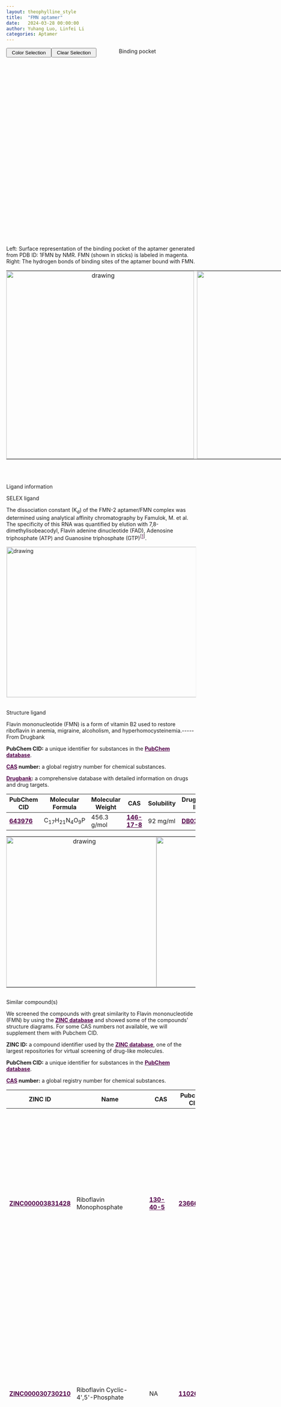 ```yaml
---
layout: theophylline_style
title:  "FMN aptamer"
date:   2024-03-28 00:00:00
author: Yuhang Luo, Linfei Li
categories: Aptamer
---
```

<html>
<head>
  <style>

  </style>
</head>
</html>

<html lang="zh-cn">
<head>
<meta charset="utf-8"> 
<style>
 


<div class="side-nav">
<ul>
    <div class="side-nav-item"><li><a href="#timeline" style="color: #000000;">Timeline</a></li></div>
    <div class="side-nav-item"><li><a href="#description" style="color: #000000;">Description</a></li></div>
    <div class="side-nav-item"><li><a href="#SELEX" style="color: #000000;">SELEX</a></li></div>
    <div class="side-nav-item"><li><a href="#Structure" style="color: #000000;">Structure</a></li></div>
    <div class="side-nav-item"><li><a href="#ligand-recognition" style="color: #000000;">Ligand information</a></li></div>
    <div class="side-nav-item"><li><a href="#references" style="color: #000000;">References</a></li></div>
    </ul>
</div>



<p class="header_box" id="timeline">Timeline</p>
<div class="timeline">
  <div class="entry">
    <div class="title">
      <h3><a href="https://onlinelibrary.wiley.com/doi/10.1002/anie.199410841" target="_blank" style="color:#520049">1994</a></h3>
    </div>
    <div class="body">
      <p>The aptamer was isolated for the first time<sup>[<a href="#ref1" style="color:#520049">1</a>]</sup></p>
    </div>
  </div>
  <div class="entry">
    <div class="title">
      <h3><a href="https://pubmed.ncbi.nlm.nih.gov/8642604/" target="_blank" style="color:#520049">1996</a></h3>
    </div>
    <div class="body">
      <p>NMR structural of this aptamer in an FMN-RNA aptamer complex<sup>[<a href="#ref2" style="color:#520049">2</a>]</sup></p>
    </div>
  </div>
  <div class="entry">
    <div class="title">
      <h3><a href="https://pubs.acs.org/doi/10.1021/ja962918p" target="_blank" style="color:#520049">1997</a></h3>
    </div>
    <div class="body">
      <p>The FMN-2 RNA Aptamer was used to study the flavin-dependent photolysis of RNA at the G'U base<sup>[<a href="#ref3" style="color:#520049">3</a>]</sup></p>
    </div>
  </div>
    <div class="entry">
    <div class="title">
      <h3><a href="https://pubmed.ncbi.nlm.nih.gov/10397790/" target="_blank" style="color:#520049">1999</a></h3>
    </div>
    <div class="body">
      <p>A molecular dynamics simulation of the flavin mononucleotide-RNA aptamer complex<sup>[<a href="#ref4" style="color:#520049">4</a>]</sup></p>
    </div>
  </div>
  <div class="entry">
    <div class="title">
      <h3><a href="https://pubmed.ncbi.nlm.nih.gov/12903340/" target="_blank" style="color:#520049">2000</a></h3>
    </div>
    <div class="body">
      <p>The contribution of substrate binding to cooperative regulation during ribonuclease catalysis was investigated using FMN RNA Aptamer<sup>[<a href="#ref5" style="color:#520049">5</a>]</sup></p>
    </div>
  </div>
  <div class="entry">
    <div class="title">
      <h3><a href="https://pubmed.ncbi.nlm.nih.gov/11377174/" target="_blank" style="color:#520049">2001</a></h3>
    </div>
    <div class="body">
      <p>The contribution of substrate binding to allosteric regulation in the ribozyme catalysis has been investigated using allosteric ribozymes consisting of the hammerhead ribozyme and a  ̄avin mononucleotide (FMN) aptamer<sup>[<a href="#ref6" style="color:#520049">6</a>]</sup></p>
    </div>
  </div>
  <div class="entry">
    <div class="title">
      <h3><a href="https://pubmed.ncbi.nlm.nih.gov/14588007/" target="_blank" style="color:#520049">2003</a></h3>
    </div>
    <div class="body">
      <p>Electrochromatographic Retention Studies on a Flavin-Binding RNA Aptamer Sorbent<sup>[<a href="#ref7" style="color:#520049">7</a>]</sup></p>
    </div>
  </div>
  <div class="entry">
    <div class="title">
      <h3><a href="https://pubmed.ncbi.nlm.nih.gov/16377778/" target="_blank" style="color:#520049">2005</a></h3>
    </div>
    <div class="body">
      <p>Identification of a 14mer RNA that recognizes and binds flavin mononucleotide with high affinity<sup>[<a href="#ref8" style="color:#520049">8</a>]</sup></p>
    </div>
  </div>
<div class="entry">
    <div class="title">
      <h3><a href="https://pubmed.ncbi.nlm.nih.gov/16199761/" target="_blank" style="color:#520049">2005</a></h3>
    </div>
    <div class="body">
      <p>Competitive regulation of modular allosteric aptazymes by FMN RNA Aptamer<sup>[<a href="#ref9" style="color:#520049">9</a>]</sup></p>
    </div>
  </div>
  <div class="entry">
    <div class="title">
      <h3><a href="https://pubmed.ncbi.nlm.nih.gov/16996258/" target="_blank" style="color:#520049">2007</a></h3>
    </div>
    <div class="body">
      <p>Computational selection of nucleic acid biosensors via a slip structure model<sup>[<a href="#ref10" style="color:#520049">10</a>]</sup></p>
    </div>
  </div>
  <div class="entry">
    <div class="title">
      <h3><a href="https://pubmed.ncbi.nlm.nih.gov/25173759/" target="_blank" style="color:#520049">2014</a></h3>
    </div>
    <div class="body">
      <p>Role of Mg<sup>2+</sup> ions in flavin recognition by FMN RNA aptamer<sup>[<a href="#ref11" style="color:#520049">11</a>]</sup></p>
    </div>
  </div>
</div>


         
<p class="header_box" id="description">Description</p>
<p>In 1994, Famulok, M. et al. employed in vitro selection techniques to isolate aptamers with high-affinity binding sites for Flavin mononucleotide (FMN). In 1996, Patel, D. J. et al. elucidated the structure of the aptamer complexed with FMN using multidimensional nuclear magnetic resonance spectroscopy and molecular dynamics calculations<sup>[<a href="#ref1" style="color:#520049">1</a>]</sup>.<br></p>



<p class="header_box" id="SELEX">SELEX</p>
<p>Famulok, M. et al. performed the screening using an RNA 113-mer library containing 10<sup>15</sup> different sequences, each consisting of 14 random nucleotides surrounded by two specific primer binding sites. Specifically bound RNAs (aptamers) were selected from the RNA pool by affinity chromatography with a given cofactor (FMN)-derivatized agarose. RNA sequences bound to agarose were subsequently eluted with a solution containing the appropriate ligand. After six rounds of screening, a large number of RNAs bound to FMN and NAD+ columns. From the pool of FMN-selected RNAs, the researchers cloned and sequenced 17 different clones that demonstrated the ability to specifically bind FMN. These FMN-binding RNAs contained two conserved regions with the sequences AGGNUAU and AGAAGG. 13 FMN-binding RNAs contained the two conserved regions described above, and these sequences were surrounded by variable nucleotides that were capable of pairing to form defined secondary structures. The dissociation constants of the FMN-2 aptamer/FMN complexes were determined by analytical affinity chromatography<sup>[<a href="#ref1" style="color:#520049">1</a>]</sup>.</p>
<p>


<p class="header_box" id="Structure">Structure</p>
<p class="blowheader_box">2D representation</p>
<p>Here we used ribodraw to complete the figure, through the 3D structure information<sup>[<a href="#ref1" style="color:#520049">1</a>]</sup>.</p>
<p>5'-GGCGUGUAGGAUAUGCUUCGGCAGAAGGACACGCC-3'</p>
<img src="/images/2D/FMN_aptamer_2D.svg" alt="drawing" style="width:800px;height:350px;display:block;margin:0 auto;border-radius:0;" class="img-responsive">
<div style="display: flex; justify-content: center;"></div>


<p class="blowheader_box">3D visualisation</p>             
<p>Patel, D. J. et al. presented the solution structure, as determined by multidimensional NMR spectroscopy and molecular dynamics calculations, of the complex of FMN bound to the conserved internal loop segment of a 35 nucleotide RNA aptamer identified through in vitro selection. Their comprehensive study reveals the detailed interactions between FMN and the RNA aptamer, including base-pair mismatches, a base-triple formation, and the specific intercalation of FMN's isoalloxazine ring into the RNA helix, contributing to our understanding of RNA folding and molecular recognition principles. The PDB ID of this structure is 1FMN<sup>[<a href="#ref2" style="color:#520049" >2</a>]</sup>.</p>
<p>Additional available structures that have been solved and detailed information are accessible on <a href="{{ site.url }}{{ site.baseurl }}/structures" target="_blank" style="color:#520049"><b><i>Structures</i></b></a> page.</p>
<div><p style="text-align:right;margin-bottom: 0px;">(Clicking the "Settings/Controls info" to turn Spin off)&nbsp;&nbsp;&nbsp;&nbsp;&nbsp;&nbsp;</p>
  <table class="table table-bordered" style="table-layout:fixed;width:1200px;margin-left:auto;margin-right:auto;"><tr>
  <td style="text-align:center;padding-bottom: 0px;padding-left: 0px;padding-top: 0px;padding-right: 0px">
  <img src="/images/3D/FMN_aptamer_3D1.svg" alt="drawing" style="width:500px;margin-top: 0px;margin-bottom: 0px;" >
  </td>
  <td style="text-align:center;padding-bottom: 0px;padding-left: 0px;padding-top: 0px;padding-right: 0px">
  <html lang="en">
    <head>
      <meta charset="utf-8" />
      <meta name="viewport" content="width=device-width, user-scalable=no, minimum-scale=1.0, maximum-scale=1.0">
      <meta http-equiv="X-UA-Compatible" content="IE=edge">
      <title>PDBe Molstar</title>
      <!-- Molstar CSS & JS -->
      <link rel="stylesheet" type="text/css" href="https://www.ebi.ac.uk/pdbe/pdb-component-library/css/pdbe-molstar-1.2.1.css">
      <script src="/js/mol/ro_pdbe-molstar-plugin-1.2.1.js"></script>
        <style>
          * {
              margin: 0;
              padding: 0;
              box-sizing: border-box;
          }
          .msp-plugin ::-webkit-scrollbar-thumb {
              background-color: #474748  !important;
          }
          .msp-plugin .msp-layout-standard {
              border: 1px solid #efefef;
          }
          .viewerSection1 {
            padding-top: 0px;
          }
          .controlsSection1 {
            width: 300px;
              display: flex;
              float:left;
              padding: 0px 0 0 0;
              height:25px;
            }
            .controlBox1 {
              border: 0px solid lightgray;
              padding: 0px;
              margin-bottom: 0px;
            }
          #myViewer1{
            float:left;
            width:500px;
            height: 500px;
            position:relative;
          }
        </style>
    </head>
    <body onload="customize()">
        <div class="controlsSection1">
            <button onclick="
              var selectSections1 = [
                {
  struct_asym_id: 'A', 
  start_residue_number:1, 
  end_residue_number:8, 
  color:{r:184,g:51,b:50}
},
{
  struct_asym_id: 'A', 
  start_residue_number:9, 
  end_residue_number:10, 
  color:{r:46,g:161,b:3}
},
{
  struct_asym_id: 'A', 
  start_residue_number:11, 
  end_residue_number:11, 
  color:{r:8,g:69,b:149}
},
{
  struct_asym_id: 'A', 
  start_residue_number:12, 
  end_residue_number:12, 
  color:{r:46,g:161,b:3}
},
{
  struct_asym_id: 'A', 
  start_residue_number:13, 
  end_residue_number:24, 
  color:{r:8,g:69,b:149}
},
{
  struct_asym_id: 'A', 
  start_residue_number:25, 
  end_residue_number:25, 
  color:{r:46,g:161,b:3}
},
{
  struct_asym_id: 'A', 
  start_residue_number:26, 
  end_residue_number:26, 
  color:{r:241,g:125,b:7}
},
{
  struct_asym_id: 'A', 
  start_residue_number:27, 
  end_residue_number:27, 
  color:{r:46,g:161,b:3}
},
{
  struct_asym_id: 'A', 
  start_residue_number:28, 
  end_residue_number:35, 
  color:{r:184,g:51,b:50}
},
{
  struct_asym_id: 'A', 
  start_residue_number:36, 
  end_residue_number:36, 
  color:{r:255,g:0,b:255}
}
              ]
            viewerInstance1.visual.select({ data: selectSections1, nonSelectedColor: {r:255,g:255,b:255}})" style="float:right;height:25px;width: 120px;">Color Selection</button><br><br>
          <button button style="float: left;height:25px;width: 120px;" onclick="viewerInstance1.visual.clearSelection()">Clear Selection</button><br><br>
      </div>
    <div class="viewerSection1">
    <!-- Molstar container -->
      <div id="myViewer1"></div>
    </div>
    <script>
      var viewerInstance1 = new PDBeMolstarPlugin();
      var options1 = {
        customData:{
        url:'/pdbfiles/1FMN.pdb',
        format: 'pdb'},
        expanded: false,
        hideControls: true,
        bgColor: {r:255, g:255, b:255},
        }
      var viewerContainer1 = document.getElementById('myViewer1');
      viewerInstance1.render(viewerContainer1, options1);
  window.addEventListener('load', function() {
    var colorSelectionButton1 = document.querySelector('.controlsSection1 button');
    colorSelectionButton1.click();
  });
</script>
</body>
</html>
</td>
</tr>
</table>
</div>


<p class="blowheader_box">Binding pocket</p>             
<p>Left: Surface representation of the binding pocket of the aptamer generated from PDB ID: 1FMN by NMR. FMN (shown in sticks) is labeled in magenta. Right: The hydrogen bonds of binding sites of the aptamer bound with FMN.</p>
  <table class="table table-bordered" style="table-layout:fixed;width:1200px;margin-left:auto;margin-right:auto;"><tr>
  <td style="text-align:center;padding-bottom: 0px;padding-left: 0px;padding-top: 0px;padding-right: 0px">
  <img src="/images/Binding_pocket/FMN_binding_pocket1.svg" alt="drawing" style="width:500px;margin-top: 0px;margin-bottom: 0px;" >
  </td>
  <td style="text-align:center;padding-bottom: 0px;padding-right: 0px;padding-top: 0px;padding-right: 0px">
  <img src="/images/Binding_pocket/FMN_binding_pocket2.svg" alt="drawing" style="width:500px;margin-top: 0px;margin-bottom: 0px;" >
  </td>
  </tr>
  </table>
  <br>
  <br>




<p class="header_box" id="ligand-recognition">Ligand information</p> 
<p class="blowheader_box">SELEX ligand</p>
<p>The dissociation constant (K<sub>d</sub>) of the FMN-2 aptamer/FMN complex was determined using analytical affinity chromatography by Famulok, M. et al. The specificity of this RNA was quantified by elution with 7,8-dimethylisobeacodyl, Flavin adenine dinucleotide (FAD), Adenosine triphosphate (ATP) and Guanosine triphosphate (GTP)<sup>[<a href="#ref1" style="color:#520049">1</a>]</sup>.</p>
<!--table class="table table-bordered" style="table-layout:fixed;width:auto;margin-left:auto;margin-right:auto;" >
  <thead>
      <tr>
        <th onclick="sortTable(0)">Ligand</th>
        <th onclick="sortTable(1)">Affinity</th>
      </tr>
  </thead>
    <tbody>
      <tr>
        <td name="td0">ATP</td>
        <td name="td1">~14uM</td>
      </tr>
      <tr>
        <td name="td0">adenosine</td>
        <td name="td1">5-8uM</td>
      </tr>
      <tr>
        <td name="td0">dATP</td>
        <td name="td1">> 1mM</td>
      </tr>
	  </tbody>
  </table-->
  <div style="display: flex; justify-content: center;"></div>
  <img src="/images/SELEX_ligand/FMN_SELEX_ligand.svg" alt="drawing" style="width:1000px;height:400px;display:block;margin:0 auto;border:solid 1px #efefef;border-radius:0;" class="img-responsive">
<br>

<p class="blowheader_box">Structure ligand</p>
<p>Flavin mononucleotide (FMN) is a form of vitamin B2 used to restore riboflavin in anemia, migraine, alcoholism, and hyperhomocysteinemia.-----From Drugbank</p>

<p class="dot-paragraph"><b>PubChem CID:</b> a unique identifier for substances in the <a href="https://pubchem.ncbi.nlm.nih.gov/" target="_blank" style="color:#520049; text-decoration: underline;"><b>PubChem database</b></a>.</p>
<p class="dot-paragraph"><b><a href="https://commonchemistry.cas.org/" target="_blank" style="color:#520049; text-decoration: underline;"><b>CAS</b></a> number:</b> a global registry number for chemical substances.</p>
<p class="dot-paragraph"><b><a href="https://go.drugbank.com/" target="_blank" style="color:#520049; text-decoration: underline;"><b>Drugbank</b></a>:</b> a comprehensive database with detailed information on drugs and drug targets.</p>

<table class="table table-bordered" style="table-layout:fixed;width:auto;margin-left:auto;margin-right:auto;" >
  <thead>
      <tr>
        <th onclick="sortTable(0)">PubChem CID</th>
        <th onclick="sortTable(1)">Molecular Formula</th>
        <th onclick="sortTable(2)">Molecular Weight</th>
        <th onclick="sortTable(3)">CAS</th>
        <th onclick="sortTable(4)">Solubility</th>
        <th onclick="sortTable(5)">Drugbank ID</th>
      </tr>
  </thead>
    <tbody>
      <tr>
        <td name="td0"><a href="https://pubchem.ncbi.nlm.nih.gov/compound/643976" target="_blank" style="color:#520049"><b>643976</b></a></td>
        <td name="td1">C<sub>17</sub>H<sub>21</sub>N<sub>4</sub>O<sub>9</sub>P</td>
        <td name="td2">456.3 g/mol</td>
        <td name="td3"><a href="https://commonchemistry.cas.org/detail?cas_rn=146-17-8" target="_blank" style="color:#520049"><b>146-17-8</b></a></td>
        <td name="td4">92 mg/ml</td>
        <td name="td5"><a href="https://go.drugbank.com/drugs/DB03247" target="_blank" style="color:#520049"><b>DB03247</b> </a></td>
      </tr>
	  </tbody>
  </table>
<table class="table table-bordered" style="table-layout:fixed;width:auto;margin-left:auto;margin-right:auto;"><tr>
<td style="text-align:center;padding-bottom: 0px;padding-left: 0px;padding-top: 0px;padding-right: 0px"><img src="/images/Structure_ligand/FMN_stru_ligand1.svg" alt="drawing" style="width:400px"  px="" /></td>
<td style="text-align:center;padding-bottom: 0px;padding-left: 0px;padding-top: 0px;padding-right: 0px"><img src="/images/Structure_ligand/FMN_stru_ligand2.svg" alt="drawing" style="width:400px"  px="" /></td>
</tr>
</table>
<div style="display: flex; justify-content: center;"></div>
                    
<p class="blowheader_box">Similar compound(s)</p>
<p>We screened the compounds with great similarity to Flavin mononucleotide (FMN) by using the <a href="https://zinc15.docking.org/" target="_blank" style="color:#520049; text-decoration: underline;"><b>ZINC database</b></a> and showed some of the compounds' structure diagrams. For some CAS numbers not available, we will supplement them with Pubchem CID.</p>

<p class="dot-paragraph"><b>ZINC ID:</b> a compound identifier used by the <a href="https://zinc15.docking.org/" target="_blank" style="color:#520049; text-decoration: underline;"><b>ZINC database</b></a>, one of the largest repositories for virtual screening of drug-like molecules.</p>
<p class="dot-paragraph"><b>PubChem CID:</b> a unique identifier for substances in the <a href="https://pubchem.ncbi.nlm.nih.gov/" target="_blank" style="color:#520049; text-decoration: underline;"><b>PubChem database</b></a>.</p>
<p class="dot-paragraph"><b><a href="https://commonchemistry.cas.org/" target="_blank" style="color:#520049; text-decoration: underline;"><b>CAS</b></a> number:</b> a global registry number for chemical substances.</p>

<table class="table table-bordered" style="table-layout:fixed;width:auto;margin-left:auto;margin-right:auto;" >
  <thead>
      <tr>
        <th onclick="sortTable(1)">ZINC ID</th>
        <th onclick="sortTable(2)">Name</th>
        <th onclick="sortTable(3)">CAS</th>
        <th onclick="sortTable(4)">Pubchem CID</th>
        <th onclick="sortTable(5)">Structure</th>
      </tr>
  </thead>
    <tbody>
      <tr>
        <td name="td1"><a href="https://zinc15.docking.org/substances/ZINC000003831428/" target="_blank" style="color:#520049"><b>ZINC000003831428</b></a></td>
        <td name="td2">Riboflavin Monophosphate</td>
        <td name="td3"><a href="https://commonchemistry.cas.org/detail?cas_rn=130-40-5" target="_blank" style="color:#520049"><b>130-40-5</b></a></td>
        <td name="td4"><a href="https://pubchem.ncbi.nlm.nih.gov/compound/23666409" target="_blank" style="color:#520049"><b>23666409</b></a></td>
        <td name="td5"><img src="/images/Similar_compound/FMN_Simi_compound1.svg" alt="drawing" style="width:500px"  px="" /></td>
      </tr>
      <tr>
        <td name="td1"><a href="https://zinc15.docking.org/substances/ZINC000030730210/" target="_blank" style="color:#520049"><b>ZINC000030730210</b></a></td>
        <td name="td2">Riboflavin Cyclic-4',5'-Phosphate</td>
        <td name="td3">NA</td>
        <td name="td4"><a href="https://pubchem.ncbi.nlm.nih.gov/compound/11026517" target="_blank" style="color:#520049"><b>11026517</b></a></td>
        <td name="td5"><img src="/images/Similar_compound/FMN_Simi_compound2.svg" alt="drawing" style="width:500px"  px="" /></td>
      </tr>
      <tr>
        <td name="td1"><a href="https://zinc15.docking.org/substances/ZINC000003869906/" target="_blank" style="color:#520049"><b>ZINC000003869906</b></a></td>
        <td name="td2">1,5-Dihydroriboflavin 5'-(dihydrogen phosphate)</td>
        <td name="td3"><a href="https://commonchemistry.cas.org/detail?cas_rn=5666-16-0" target="_blank" style="color:#520049"><b>5666-16-0</b></a></td>
        <td name="td4"><a href="https://pubchem.ncbi.nlm.nih.gov/compound/445395" target="_blank" style="color:#520049"><b>445395</b></a></td>
        <td name="td5"><img src="/images/Similar_compound/FMN_Simi_compound3.svg" alt="drawing" style="width:500px"  px="" /></td>
      </tr>
      <tr>
        <td name="td1"><a href="https://zinc15.docking.org/substances/ZINC000008551105/" target="_blank" style="color:#520049"><b>ZINC000008551105</b></a></td>
        <td name="td2">Riboflavin 5'-phosphate sodium</td>
        <td name="td3"><a href="https://commonchemistry.cas.org/detail?cas_rn=6184-17-4" target="_blank" style="color:#520049"><b>6184-17-4</b></a></td>
        <td name="td4"><a href="https://pubchem.ncbi.nlm.nih.gov/compound/23687712" target="_blank" style="color:#520049"><b>23687712</b></a></td>
        <td name="td5"><img src="/images/Similar_compound/FMN_Simi_compound4.svg" alt="drawing" style="width:500px"  px="" /></td>
      </tr>
      <tr>
        <td name="td1"><a href="https://zinc15.docking.org/substances/ZINC000008551106/" target="_blank" style="color:#520049"><b>ZINC000008551106</b></a></td>
        <td name="td2">[(2S,3R,4S)-5-(7,8-dimethyl-2,4-dioxobenzo[g]pteridin-10-yl)-2,3,4-trihydroxypentyl] dihydrogen phosphate</td>
        <td name="td3">NA</td>
        <td name="td4"><a href="https://pubchem.ncbi.nlm.nih.gov/compound/51435500" target="_blank" style="color:#520049"><b>51435500</b></a></td>
        <td name="td5"><img src="/images/Similar_compound/FMN_Simi_compound5.svg" alt="drawing" style="width:500px"  px="" /></td>
      </tr>
      <tr>
        <td name="td1"><a href="https://zinc15.docking.org/substances/ZINC000003831427/" target="_blank" style="color:#520049"><b>ZINC000003831427</b></a></td>
        <td name="td2">[(2R,3R,4S)-5-(7,8-dimethyl-2,4-dioxobenzo[g]pteridin-10-yl)-2,3,4-trihydroxypentyl] dihydrogen phosphate</td>
        <td name="td3">NA</td>
        <td name="td4"><a href="https://pubchem.ncbi.nlm.nih.gov/compound/7048781" target="_blank" style="color:#520049"><b>7048781</b></a></td>
        <td name="td5"><img src="/images/Similar_compound/FMN_Simi_compound6.svg" alt="drawing" style="width:500px"  px="" /></td>
      </tr>
      <tr>
        <td name="td1"><a href="https://zinc15.docking.org/substances/ZINC000008551108/" target="_blank" style="color:#520049"><b>ZINC000008551108</b></a></td>
        <td name="td2">Lyxoflavin 5'-monophosphate</td>
        <td name="td3"><a href="https://commonchemistry.cas.org/detail?cas_rn=53860-75-6" target="_blank" style="color:#520049"><b>53860-75-6</b></a></td>
        <td name="td4"><a href="https://pubchem.ncbi.nlm.nih.gov/compound/51435503" target="_blank" style="color:#520049"><b>51435503</b></a></td>
        <td name="td5"><img src="/images/Similar_compound/FMN_Simi_compound7.svg" alt="drawing" style="width:500px"  px="" /></td>
      </tr>
      <tr>
        <td name="td1"><a href="https://zinc15.docking.org/substances/ZINC000027414762/" target="_blank" style="color:#520049"><b>ZINC000027414762</b></a></td>
        <td name="td2">[(2S,3R,4R)-5-(7,8-dimethyl-2,4,6-trioxo-1H-benzo[g]pteridin-10-yl)-2,3,4-trihydroxypentyl] dihydrogen phosphate</td>
        <td name="td3">NA</td>
        <td name="td4"><a href="https://pubchem.ncbi.nlm.nih.gov/compound/44354184" target="_blank" style="color:#520049"><b>44354184</b></a></td>
        <td name="td5"><img src="/images/Similar_compound/FMN_Simi_compound8.svg" alt="drawing" style="width:500px"  px="" /></td>
      </tr>
	  </tbody>
  </table>


                 
<p class="header_box" id="references">References</p>
                
<a id="ref1"></a><font><strong>[1] Isolation of RNA Aptamers for Biological Cofactors by In Vitro Selection†.</strong></font><br />
Dipl.-Chem. Petra Burgstaller, Dr. Michael Famulok<br />
<a href="https://onlinelibrary.wiley.com/doi/10.1002/anie.199410841" target="_blank" style="color:#520049" >Nature, 364(6437), 550–553 (1994)</a>
<br />
                
<a id="ref2"></a><font><strong>[2] Molecular recognition in the FMN-RNA aptamer complex.</strong></font><br />
Fan P, Suri AK, Fiala R, Live D, Patel DJ.<br />
<a href="https://pubmed.ncbi.nlm.nih.gov/8642604/" target="_blank" style="color:#520049">J Mol Biol. 1996 May 10;258(3):480-500. (1996)</a>
<br />
                
<a id="ref3"></a><font><strong>[3] Flavin-Dependent Photocleavage of RNA at G·U Base Pairs.</strong></font><br />
Petra Burgstaller, Michael Famulok.<br />
<a href="https://pubs.acs.org/doi/10.1021/ja962918p" target="_blank" style="color:#520049"> Journal of the American Chemical Society 1997 119 (5), 1137-1138 (1997)</a>
<br />
                
<a id="ref4"></a><font><strong>[4] A molecular dynamics simulation of the flavin mononucleotide-RNA aptamer complex.</strong></font><br />
Schneider C, Sühnel J.<br />
<a href="https://pubmed.ncbi.nlm.nih.gov/10397790/" target="_blank" style="color:#520049">Biopolymers. 1999 Sep;50(3):287-302. (1999)</a>
<br />
                
<a id="ref5"></a><font><strong>[5] Specific labeling approaches to guanine and adenine imino and amino proton assignments in the AMP-RNA aptamer complex.</strong></font><br />
Jiang, F., Patel, D. J., Zhang, X., Zhao, H., & Jones, R. A<br />
<a href="https://pubmed.ncbi.nlm.nih.gov/12903340/" target="_blank" style="color:#520049">Journal of biomolecular NMR, 9(1), 55–62. (2000)</a>
<br />
                
<a id="ref6"></a><font><strong>[6] Expression mechanism of the allosteric interactions in a ribozyme catalysis.</strong></font><br />
Araki M, Okuno Y, Sugiura Y.<br />
<a href="https://pubmed.ncbi.nlm.nih.gov/11377174/" target="_blank" style="color:#520049">Nucleic Acids Symp Ser. 2000;(44):205-6. (2001)</a>
<br />
                
<a id="ref7"></a><font><strong>[7] Electrochromatographic retention studies on a flavin-binding RNA aptamer sorbent.</strong></font><br />
Clark SL, Remcho VT.<br />
<a href="https://pubmed.ncbi.nlm.nih.gov/14588007/" target="_blank" style="color:#520049">Anal Chem. 2003 Nov 1;75(21):5692-6. (2003)</a>
<br />
                
<a id="ref8"></a><font><strong>[8] Identification of a 14mer RNA that recognizes and binds flavin mononucleotide with high affinity.</strong></font><br />
Anderson PC, Mecozzi S<br />
<a href="https://pubmed.ncbi.nlm.nih.gov/16377778/" target="_blank" style="color:#520049">Nucleic Acids Res. 2005 Dec 23;33(22):6992-9 (2005)</a>
<br />
                
<a id="ref9"></a><font><strong>[9] Competitive regulation of modular allosteric aptazymes by a small molecule and oligonucleotide effector.</strong></font><br />
Najafi-Shoushtari SH, Famulok M.<br />
<a href="https://pubmed.ncbi.nlm.nih.gov/16199761/" target="_blank" style="color:#520049">RNA. 2005 Oct;11(10):1514-20. (2005)</a>
<br />
                
<a id="ref10"></a><font><strong>[10] Computational selection of nucleic acid biosensors via a slip structure model.</strong></font><br />
Hall B, Hesselberth JR, Ellington AD.<br />
<a href="https://pubmed.ncbi.nlm.nih.gov/16996258/" target="_blank" style="color:#520049">Biosens Bioelectron. 2007 Apr 15;22(9-10):1939-47. (2007)</a>
<br />
                
<a id="ref11"></a><font><strong>[11] Role of Mg²⁺ ions in flavin recognition by RNA aptamer.</strong></font><br />
Sengupta A, Gavvala K, Koninti RK, Hazra P.<br />
<a href="https://pubmed.ncbi.nlm.nih.gov/25173759/" target="_blank" style="color:#520049">J Photochem Photobiol B. 2014 Nov;140:240-8. (2014)</a>
<br />
                       